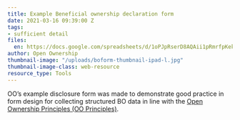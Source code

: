 ```yaml
---
title: Example Beneficial ownership declaration form
date: 2021-03-16 09:39:00 Z
tags:
- sufficient detail
files:
  en: https://docs.google.com/spreadsheets/d/1oPJpRserD8AQAii1pRmrfpKekVqgwpM6Dl-kfybpD3o/edit#gid=1777743984
author: Open Ownership
thumbnail-image: "/uploads/boform-thumbnail-ipad-l.jpg"
thumbnail-image-class: web-resource
resource_type: Tools
---
```


OO’s example disclosure form was made to demonstrate good practice in form design for collecting structured BO data in line with the [Open Ownership Principles (OO Principles)](https://www.openownership.org/principles/).